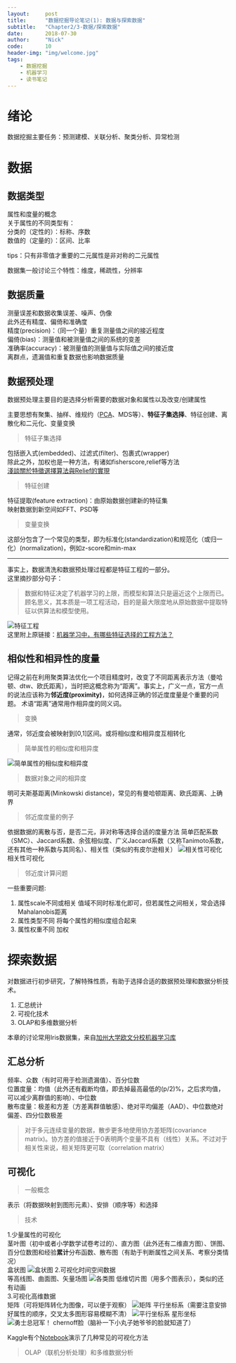 ```yaml
---
layout:     post
title:      "数据挖掘导论笔记(1): 数据与探索数据"
subtitle:   "Chapter2/3-数据/探索数据"
date:       2018-07-30
author:     "Nick"
code:       10 
header-img: "img/welcome.jpg"
tags:
    - 数据挖掘
    - 机器学习
    - 读书笔记
---
```

# 绪论
数据挖掘主要任务：预测建模、关联分析、聚类分析、异常检测  
# 数据
## 数据类型

属性和度量的概念  
关于属性的不同类型有：   
分类的（定性的）：标称、序数   
数值的（定量的）：区间、比率 

tips：只有非零值才重要的二元属性是非对称的二元属性  

数据集一般讨论三个特性：维度，稀疏性，分辨率  

## 数据质量

测量误差和数据收集误差、噪声、伪像  
此外还有精度、偏倚和准确度  
精度(precision)：（同一个量）重复测量值之间的接近程度  
偏倚(bias)：测量值和被测量值之间的系统的变差  
准确率(accuracy)：被测量值的测量值与实际值之间的接近度  
离群点，遗漏值和重复数据也影响数据质量  

## 数据预处理
数据预处理主要目的是选择分析需要的数据对象和属性以及改变/创建属性  

主要思想有聚集、抽样、维规约（[PCA](https://blog.csdn.net/watkinsong/article/details/38536463)、MDS等）、**特征子集选择**、特征创建、离散化和二元化、变量变换
>特征子集选择

包括嵌入式(embedded)、过滤式(filter)、包裹式(wrapper)  
除此之外，加权也是一种方法，有诸如fisherscore,relief等方法  
[淺談關於特徵選擇算法與Relief的實現](https://hk.saowen.com/a/76b83ad3b936220e65cc2181d30d796e830c6a3a7a4011dcf7ff228160e10233)

>特征创建

特征提取(feature extraction)：由原始数据创建新的特征集  
映射数据到新空间如FFT、PSD等  

>变量变换

这部分包含了一个常见的类型，即为标准化(standardization)和规范化（或归一化）(normalization)，例如z-score和min-max

----------


事实上，数据清洗和数据预处理过程都是特征工程的一部分。  
这里摘抄部分句子：  
>数据和特征决定了机器学习的上限，而模型和算法只是逼近这个上限而已。  
顾名思义，其本质是一项工程活动，目的是最大限度地从原始数据中提取特征以供算法和模型使用。

![特征工程](https://nick-stu.github.io/img/10/1.jpg)  
这里附上原链接：[机器学习中，有哪些特征选择的工程方法？](https://www.zhihu.com/question/28641663)

## 相似性和相异性的度量

记得之前在利用聚类算法优化一个项目精度时，改变了不同距离表示方法（曼哈顿、dtw、欧氏距离），当时把这概念称为“距离”。事实上，广义一点，官方一点的说法应该称为**邻近度(proximity)**，如何选择正确的邻近度度量是个重要的问题。
术语“距离”通常用作相异度的同义词。
>变换

通常，邻近度会被映射到[0,1]区间。或将相似度和相异度互相转化

> 简单属性的相似度和相异度

![简单属性的相似度和相异度](https://nick-stu.github.io/img/10/2.png)
> 数据对象之间的相异度

明可夫斯基距离(Minkowski distance)，常见的有曼哈顿距离、欧氏距离、上确界
>邻近度度量的例子

依据数据的离散与否，是否二元，非对称等选择合适的度量方法
简单匹配系数（SMC）、Jaccard系数、余弦相似度、广义Jaccard系数（又称Tanimoto系数，还有其他一种系数与其同名）、相关性（类似的有皮尔逊相关）
![相关性可视化](https://nick-stu.github.io/img/10/3.png)
相关性可视化
>邻近度计算问题

一些重要问题:

 1. 属性scale不同或相关
值域不同时标准化即可，但若属性之间相关，常会选择Mahalanobis距离
 2. 属性类型不同
将每个属性的相似度组合起来
 3. 属性权重不同
加权

# 探索数据
对数据进行初步研究，了解特殊性质，有助于选择合适的数据预处理和数据分析技术。

 1. 汇总统计
 2. 可视化技术
 3. OLAP和多维数据分析

本章的讨论常用Iris数据集，来自[加州大学欧文分校机器学习库](http://archive.ics.uci.edu/ml/index.php)
## 汇总分析
频率、众数（有时可用于检测遗漏值）、百分位数  
位置度量：均值（此外还有截断均值，即去掉最高最低的(p/2)%，之后求均值，可以减少离群值的影响）、中位数  
散布度量：极差和方差（方差离群值敏感）、绝对平均偏差（AAD）、中位数绝对偏差、四分位数极差  
> 对于多元连续变量的数据，散步更多地使用协方差矩阵(covariance matrix)。协方差的值接近于0表明两个变量不具有（线性）关系。不过对于相关性来说，相关矩阵更可取（correlation matrix）

## 可视化
>一般概念

表示（将数据映射到图形元素）、安排（顺序等）和选择
>技术

1.少量属性的可视化  
茎叶图（初中或者小学数学试卷考过的）、直方图（此外还有二维直方图）、饼图、百分位数图和经验**累计**分布函数、散布图（有助于判断属性之间关系、考察分类情况）  
盒状图
![盒状图](https://nick-stu.github.io/img/10/4.png)
2.可视化时间空间数据  
等高线图、曲面图、矢量场图
![各类图](https://nick-stu.github.io/img/10/5.png)
低维切片图（用多个图表示），类似的还有动画  
3.可视化高维数据  
矩阵（可将矩阵转化为图像，可以便于观察）
![矩阵](https://nick-stu.github.io/img/10/6.png)
平行坐标系（需要注意安排好属性的顺序，交叉太多图形容易模糊不清）
![平行坐标系](https://nick-stu.github.io/img/10/7.png)
星形坐标
![勇士总冠军！](https://nick-stu.github.io/img/10/8.png  "星形坐标")
chernoff脸（脑补一下小丸子她爷爷的脸就知道了）

Kaggle有个[Notebook](https://www.kaggle.com/benhamner/python-data-visualizations/notebook)演示了几种常见的可视化方法
>OLAP（联机分析处理）和多维数据分析
